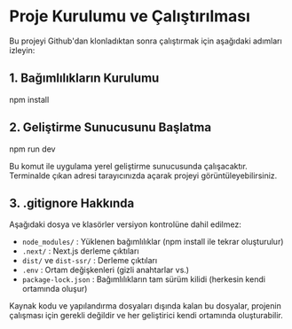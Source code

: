 # Proje Kurulumu ve Çalıştırılması

Bu projeyi Github'dan klonladıktan sonra çalıştırmak için aşağıdaki adımları izleyin:

## 1. Bağımlılıkların Kurulumu
npm install

## 2. Geliştirme Sunucusunu Başlatma
npm run dev

Bu komut ile uygulama yerel geliştirme sunucusunda çalışacaktır. Terminalde çıkan adresi tarayıcınızda açarak projeyi görüntüleyebilirsiniz.

## 3. .gitignore Hakkında

Aşağıdaki dosya ve klasörler versiyon kontrolüne dahil edilmez:
- `node_modules/` : Yüklenen bağımlılıklar (npm install ile tekrar oluşturulur)
- `.next/` : Next.js derleme çıktıları
- `dist/` ve `dist-ssr/` : Derleme çıktıları
- `.env` : Ortam değişkenleri (gizli anahtarlar vs.)
- `package-lock.json` : Bağımlılıkların tam sürüm kilidi (herkesin kendi ortamında oluşur)

Kaynak kodu ve yapılandırma dosyaları dışında kalan bu dosyalar, projenin çalışması için gerekli değildir ve her geliştirici kendi ortamında oluşturabilir.
